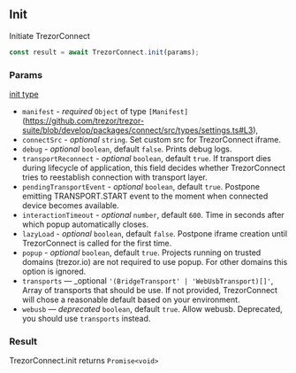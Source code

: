 ## Init

Initiate TrezorConnect

```javascript
const result = await TrezorConnect.init(params);
```

### Params

[init type](https://github.com/trezor/trezor-suite/blob/develop/packages/connect/src/types/api/init.ts)

-   `manifest` - _required_ `Object` of type `[Manifest]`(https://github.com/trezor/trezor-suite/blob/develop/packages/connect/src/types/settings.ts#L3),
-   `connectSrc` - _optional_ `string`. Set custom src for TrezorConnect iframe.
-   `debug` - _optional_ `boolean`, default `false`. Prints debug logs.
-   `transportReconnect` - _optional_ `boolean`, default `true`. If transport dies during lifecycle of application, this field decides whether TrezorConnect tries to reestablish connection with transport layer.
-   `pendingTransportEvent` - _optional_ `boolean`, default `true`. Postpone emitting TRANSPORT.START event to the moment when connected device becomes available.
-   `interactionTimeout` - _optional_ `number`, default `600`. Time in seconds after which popup automatically closes.
-   `lazyLoad` - _optional_ `boolean`, default `false`. Postpone iframe creation until TrezorConnect is called for the first time.
-   `popup` - _optional_ `boolean`, default `true`. Projects running on trusted domains (trezor.io) are not required to use popup. For other domains this option is ignored.
-   `transports` — \_optional `'(BridgeTransport' | 'WebUsbTransport)[]'`, Array of transports that should be use. If not provided, TrezorConnect will chose a reasonable
    default based on your environment.
-   `webusb` — _deprecated_ `boolean`, default `true`. Allow webusb. Deprecated, you should use `transports` instead.

### Result

TrezorConnect.init returns `Promise<void>`
